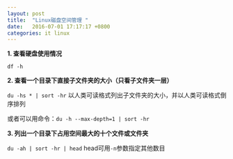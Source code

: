 ```yaml
---
layout: post
title:  "Linux磁盘空间管理 "
date:   2016-07-01 17:17:17 +0800
categories: it linux
---
```


**1. 查看硬盘使用情况**

`df -h`

**2. 查看一个目录下直接子文件夹的大小（只看子文件夹一层）**

`du -hs * | sort -hr` 以人类可读格式列出子文件夹的大小，并以人类可读格式倒序排列

或者可以用命令：`du -h --max-depth=1 | sort -hr`

**3. 列出一个目录下占用空间最大的十个文件或文件夹**

`du -ah | sort -hr | head` head可用`-n`参数指定其他数目
